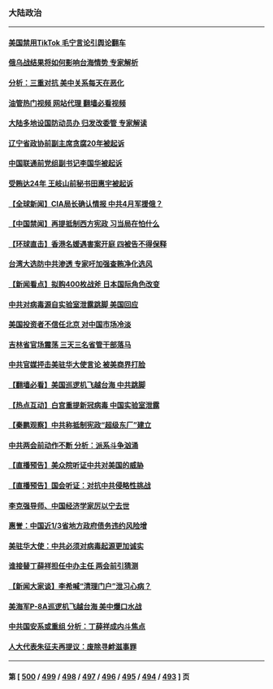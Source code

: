### 大陆政治
---
#### [美国禁用TikTok  毛宁言论引舆论翻车](../../pages/ncid277/n13940092.md?03010445) 
#### [俄乌战结果将如何影响台海情势 专家解析](../../pages/ncid277/n13939940.md?03010445) 
#### [分析：三重对抗 美中关系每天在恶化](../../pages/ncid277/n13940095.md?03010445) 
#### [油管热门视频 网站代理 翻墙必看视频](http://138.2.39.72:81/youtube.html?epic-marker?03010445)
#### [大陆多地设国防动员办 归发改委管 专家解读](../../pages/ncid277/n13939763.md?03010445) 
#### [辽宁省政协前副主席贪腐20年被起诉](../../pages/ncid277/n13940014.md?03010445) 
#### [中国联通前党组副书记李国华被起诉](../../pages/ncid277/n13940000.md?03010445) 
#### [受贿达24年 王岐山前秘书田惠宇被起诉](../../pages/ncid277/n13939969.md?03010445) 
#### [【全球新闻】CIA局长确认情报 中共4月军援俄？](../../pages/ncid277/n13939980.md?03010445) 
#### [【中国禁闻】再提抵制西方宪政 习当局在怕什么](../../pages/ncid277/n13939486.md?03010445) 
#### [【环球直击】香港名媛遇害案开庭 四被告不得保释](../../pages/ncid277/n13939595.md?03010445) 
#### [台湾大选防中共渗透 专家吁加强查贿净化选风](../../pages/ncid277/n13938523.md?03010445) 
#### [【新闻看点】拟购400枚战斧 日本国际角色改变](../../pages/ncid277/n13939604.md?03010445) 
#### [中共对病毒源自实验室泄露跳脚 美国回应](../../pages/ncid277/n13939853.md?03010445) 
#### [美国投资者不信任北京 对中国市场冷淡](../../pages/ncid277/n13939811.md?03010445) 
#### [吉林省官场震荡 三天三名省管干部落马](../../pages/ncid277/n13939851.md?03010445) 
#### [中共官媒抨击美驻华大使言论 被美商界打脸](../../pages/ncid277/n13939767.md?03010445) 
#### [【翻墙必看】美国巡逻机飞越台海 中共跳脚](../../pages/ncid277/n13939791.md?03010445) 
#### [【热点互动】白宫重提新冠病毒 中国实验室泄露](../../pages/ncid277/n13939632.md?03010445) 
#### [【秦鹏观察】中共称抵制宪政“超级东厂”建立](../../pages/ncid277/n13939636.md?03010445) 
#### [中共两会前动作不断 分析：派系斗争汹涌](../../pages/ncid277/n13939615.md?03010445) 
#### [【直播预告】美众院听证中共对美国的威胁](../../pages/ncid277/n13939580.md?03010445) 
#### [【直播预告】国会听证：对抗中共侵略性挑战](../../pages/ncid277/n13939583.md?03010445) 
#### [李克强导师、中国经济学家厉以宁去世](../../pages/ncid277/n13939530.md?03010445) 
#### [惠誉：中国近1/3省地方政府债务违约风险增](../../pages/ncid277/n13939571.md?03010445) 
#### [美驻华大使：中共必须对病毒起源更加诚实](../../pages/ncid277/n13939559.md?03010445) 
#### [谁接替丁薛祥担任中办主任 两会前引猜测](../../pages/ncid277/n13939535.md?03010445) 
#### [【新闻大家谈】李希喊“清理门户”泄习心病？](../../pages/ncid277/n13939474.md?03010445) 
#### [美海军P-8A巡逻机飞越台海 美中爆口水战](../../pages/ncid277/n13939498.md?03010445) 
#### [中共国安系或重组 分析：丁薛祥成内斗焦点](../../pages/ncid277/n13939374.md?03010445) 
#### [人大代表朱征夫再提议：废除寻衅滋事罪](../../pages/ncid277/n13939380.md?03010445) 

---
#### 第 [ [500](./500.md?03010445) / [499](./499.md?03010445) / [498](./498.md?03010445) / [497](./497.md?03010445) / [496](./496.md?03010445) / [495](./495.md?03010445) / [494](./494.md?03010445) / [493](./493.md?03010445) ] 页
